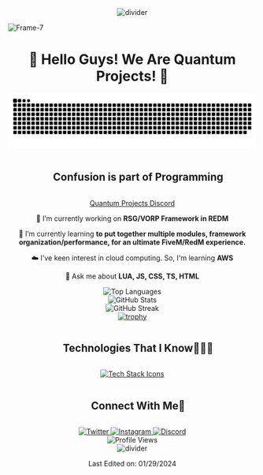 <!-- Horizontal Divider (Gradient) -->
<div align="center">
  <img src="https://user-images.githubusercontent.com/73097560/115834477-dbab4500-a447-11eb-908a-139a6edaec5c.gif" alt="divider">
</div>

![Frame-7](https://github.com/user-attachments/assets/1da19ee0-09ba-4a53-a2e7-05317c67e8b5)

<!-- H1 Without Bottom Border -->
<h1 align="center">🌌 Hello Guys! We Are Quantum Projects! 🌌</h1>

<!-- Snake Animation -->
<div align="center">
  <img src="https://raw.githubusercontent.com/platane/snk/output/github-contribution-grid-snake-dark.svg" alt="snake" />
</div>

<!-- H2 Without Bottom Border -->
<div id="user-content-toc" align="center">
  <ul>
    <summary><h2 style="display: inline-block">Confusion is part of Programming</h2></summary>
  </ul>
</div>

<!-- Intro Section -->
<div align="center">
  <p><a href="https://discord.gg/kJ8ZrGM8TS">Quantum Projects Discord</a></p>
  <p>🔭 I’m currently working on <b>RSG/VORP Framework in REDM</b></p>
  <p>🌱 I’m currently learning <b>to put together multiple modules, framework organization/performance, for an ultimate FiveM/RedM experience.</b></p>
  <p>☁️ I've keen interest in cloud computing. So, I'm learning <b>AWS</b></p>
  <p>💬 Ask me about <b>LUA, JS, CSS, TS, HTML</b></p>
</div>

<!-- Stats Section -->
<div align="center">
  <img src="https://github-readme-stats.vercel.app/api/top-langs?username=artmines&show_icons=true&locale=en&layout=compact" alt="Top Languages" />
  <br>
  <img src="https://github-readme-stats.vercel.app/api?username=artmines&show_icons=true&locale=en" alt="GitHub Stats" />
  <br>
  <img src="https://github-readme-streak-stats.herokuapp.com/?user=artmines" alt="GitHub Streak" />
</div>

<!-- Trophy Section -->
<div align="center">
  <a href="https://github.com/ryo-ma/github-profile-trophy">
    <img src="https://github-profile-trophy.vercel.app/?username=Artmines" alt="trophy">
  </a>
</div>

<!-- H2 Without Bottom Border -->
<div id="user-content-toc" align="center">
  <ul>
    <summary><h2 style="display: inline-block">Technologies That I Know👨🏻‍💻</h2></summary>
  </ul>
</div>

<!-- Tech Stack Icons -->
<div align="center">
  <a href="https://skillicons.dev">
    <img src="https://skillicons.dev/icons?i=git,bootstrap,c,cpp,css,discord,docker,dynamodb,github,html,java,js,linux,mongodb,mysql,nextjs,nodejs,py,tailwind,ts,vscode&perline=14" alt="Tech Stack Icons" />
  </a>
</div>

<!-- Connect with Me Section -->
<div id="user-content-toc" align="center">
  <ul>
    <summary><h2 style="display: inline-block">Connect With Me🤝</h2></summary>
  </ul>
</div>

<!-- Icons and Links -->
<div align="center">
  <a href="https://twitter.com/Artmines_Playz_" target="blank">
    <img src="https://user-images.githubusercontent.com/88904952/234980676-61bfb021-ecc8-48f7-88e6-34c1b06c4a58.png" alt="Twitter" height="50" width="50" />
  </a>
  <a href="https://www.instagram.com/Artmines_Playz/" target="blank">
    <img src="https://user-images.githubusercontent.com/88904952/234981169-2dd1e58f-4b7e-468c-8213-034ba62156c3.png" alt="Instagram" height="50" width="50" />
  </a>
  <a href="https://discord.gg/8kUPbzRuNR" target="blank">
    <img src="https://user-images.githubusercontent.com/88904952/234982627-019fd336-6248-453c-9b05-97c13fd1d207.png" alt="Discord" height="50" width="50" />
  </a>
</div>

<!-- Profile Visit Count -->
<div align="center">
  <img src="https://komarev.com/ghpvc/?username=artmines&label=Profile%20views&color=0e75b6&style=flat" alt="Profile Views" />
</div>

<!-- Horizontal Divider (Gradient) -->
<div align="center">
  <img src="https://user-images.githubusercontent.com/73097560/115834477-dbab4500-a447-11eb-908a-139a6edaec5c.gif" alt="divider">
</div>

<p align="center">Last Edited on: 01/29/2024</p>

